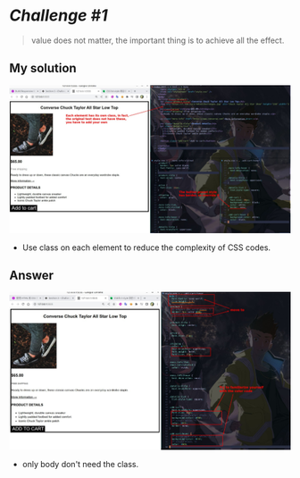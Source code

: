 # **_Challenge #1_**

> value does not matter, the important thing is to achieve all the effect.

## **My solution**

![Alt my solution](pic/01.jpg)

- Use class on each element to reduce the complexity of CSS codes.

## **Answer**

![Alt lecturer answer](pic/02.jpg)

- only body don't need the class.
